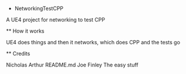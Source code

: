 * NetworkingTestCPP

A UE4 project for networking to test CPP

** How it works

UE4 does things and then it networks, which does CPP and the tests go

** Credits

Nicholas Arthur README.md
Joe Finley The easy stuff
